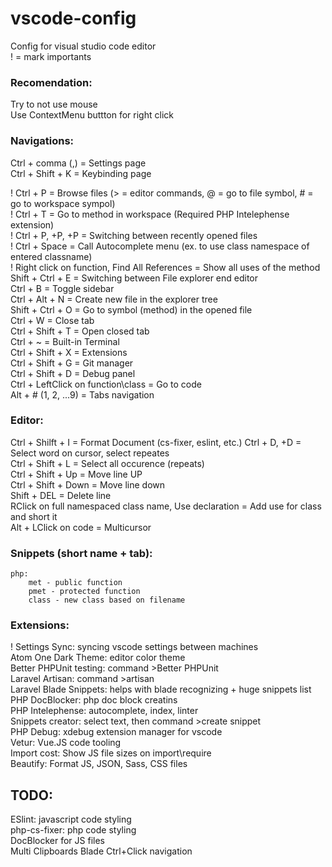 # vscode-config
Config for visual studio code editor  
! = mark importants  


### Recomendation:  
Try to not use mouse  
Use ContextMenu buttton for right click  

### Navigations:
Ctrl + comma (,) = Settings page  
Ctrl + Shift + K = Keybinding page  

! Ctrl + P = Browse files (> = editor commands, @ = go to file symbol, # = go to workspace sympol)  
! Ctrl + T = Go to method in workspace (Required PHP Intelephense extension)  
! Ctrl + P, +P, +P = Switching between recently opened files  
! Ctrl + Space = Call Autocomplete menu (ex. to use class namespace of entered classname)  
! Right click on function, Find All References = Show all uses of the method  
Shift + Ctrl + E = Switching between File explorer end editor  
Ctrl + B = Toggle sidebar  
Ctrl + Alt + N = Create new file in the explorer tree  
Shift + Ctrl + O = Go to symbol (method) in the opened file  
Ctrl + W = Close tab  
Ctrl + Shift + T = Open closed tab  
Ctrl + ~ = Built-in Terminal  
Ctrl + Shift + X = Extensions  
Ctrl + Shift + G = Git manager  
Ctrl + Shift + D = Debug panel  
Ctrl + LeftClick on function\class = Go to code  
Alt + # (1, 2, ...9) = Tabs navigation  

### Editor:
Ctrl + Shilft + I = Format Document (cs-fixer, eslint, etc.)
Ctrl + D, +D = Select word on cursor, select repeates  
Ctrl + Shift + L = Select all occurence (repeats)  
Ctrl + Shift + Up = Move line UP  
Ctrl + Shift + Down = Move line down  
Shift + DEL = Delete line  
RClick on full namespaced class name, Use declaration = Add use for class and short it  
Alt + LClick on code = Multicursor  

### Snippets (short name + tab):  
    php:  
        met - public function   
        pmet - protected function  
        class - new class based on filename  

### Extensions:
! Settings Sync: syncing vscode settings between machines  
Atom One Dark Theme: editor color theme  
Better PHPUnit testing: command >Better PHPUnit  
Laravel Artisan: command >artisan  
Laravel Blade Snippets: helps with blade recognizing + huge snippets list  
PHP DocBlocker: php doc block creatins  
PHP Intelephense: autocomplete, index, linter  
Snippets creator: select text, then command >create snippet  
PHP Debug: xdebug extension manager for vscode  
Vetur: Vue.JS code tooling  
Import cost: Show JS file sizes on import\require  
Beautify: Format JS, JSON, Sass, CSS files  

## TODO:
ESlint: javascript code styling  
php-cs-fixer: php code styling  
DocBlocker for JS files  
Multi Clipboards
Blade Ctrl+Click navigation
